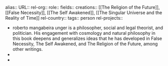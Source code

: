 alias::
URL::
rel-org::
role::
fields::
creations:: [[The Religion of the Future]], [[False Necessity]], [[The Self Awakened]], [[The Singular Universe and the Reality of Time]] 
rel-country::
tags:: person
rel-projects::


- roberto mangabeira unger is a philosopher, social and legal theorist, and politician. His engagement with cosmology and natural philosophy in this book deepens and generalizes ideas that he has developed in False Necessity, The Self Awakened, and The Religion of the Future, among other writings.
-
-